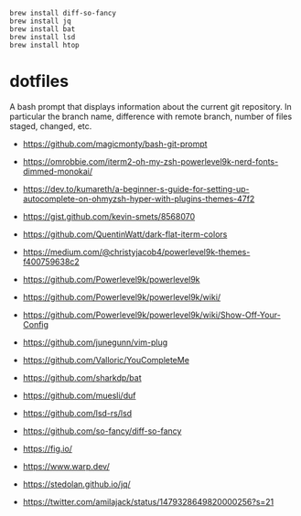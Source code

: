 ```
brew install diff-so-fancy
brew install jq
brew install bat
brew install lsd
brew install htop
```

# dotfiles

A bash prompt that displays information about the current git repository. In particular the branch name, difference with remote branch, number of files staged, changed, etc.

- https://github.com/magicmonty/bash-git-prompt

- https://omrobbie.com/iterm2-oh-my-zsh-powerlevel9k-nerd-fonts-dimmed-monokai/

- https://dev.to/kumareth/a-beginner-s-guide-for-setting-up-autocomplete-on-ohmyzsh-hyper-with-plugins-themes-47f2

- https://gist.github.com/kevin-smets/8568070
- https://github.com/QuentinWatt/dark-flat-iterm-colors

- https://medium.com/@christyjacob4/powerlevel9k-themes-f400759638c2
- https://github.com/Powerlevel9k/powerlevel9k
- https://github.com/Powerlevel9k/powerlevel9k/wiki/
- https://github.com/Powerlevel9k/powerlevel9k/wiki/Show-Off-Your-Config

- https://github.com/junegunn/vim-plug

- https://github.com/Valloric/YouCompleteMe

- https://github.com/sharkdp/bat
- https://github.com/muesli/duf
- https://github.com/lsd-rs/lsd
- https://github.com/so-fancy/diff-so-fancy
- https://fig.io/
- https://www.warp.dev/
- https://stedolan.github.io/jq/

- https://twitter.com/amilajack/status/1479328649820000256?s=21
